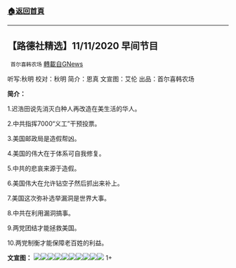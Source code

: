 ###  [:house:返回首頁](https://github.com/ourhimalayas/txt)
---

## 【路德社精选】11/11/2020 早间节目
` 首尔喜韩农场` [轉載自GNews](https://gnews.org/zh-hans/554891/)

听写:秋明 校对：秋明 简介：恩真 文宣图：艾伦 出品：首尔喜韩农场

**简介：**

1.迟浩田说先消灭白种人再改造在美生活的华人。

2.中共指挥7000“义工”干预投票。

3.美国邮政局是造假帮凶。

4.美国的伟大在于体系可自我修复。

5.中共的悲哀来源于造假。

6.美国伟大在允许钻空子然后抓出来补上。

7.美国这次弥补选举漏洞是世界大事。

8.中共在利用漏洞搞事。

9.两党团结才能拯救美国。

10.两党制衡才能保障老百姓的利益。

**文宣图：**
![](https://gnews-media-offload.s3.amazonaws.com/wp-content/uploads/2020/11/13085047/1-65.png)![](https://gnews-media-offload.s3.amazonaws.com/wp-content/uploads/2020/11/13084336/2-108.png)![](https://gnews-media-offload.s3.amazonaws.com/wp-content/uploads/2020/11/13084302/3-69.png)![](https://gnews-media-offload.s3.amazonaws.com/wp-content/uploads/2020/11/13095232/4-38.png)![](https://gnews-media-offload.s3.amazonaws.com/wp-content/uploads/2020/11/14204008/5-40.png)![](https://gnews-media-offload.s3.amazonaws.com/wp-content/uploads/2020/11/13101256/6-40.png)![](https://gnews-media-offload.s3.amazonaws.com/wp-content/uploads/2020/11/13101239/7-24.png)![](https://gnews-media-offload.s3.amazonaws.com/wp-content/uploads/2020/11/13101515/8-21.png)![](https://gnews-media-offload.s3.amazonaws.com/wp-content/uploads/2020/11/13101517/9-17.png)![](https://gnews-media-offload.s3.amazonaws.com/wp-content/uploads/2020/11/13101541/10-16.png)
1+
